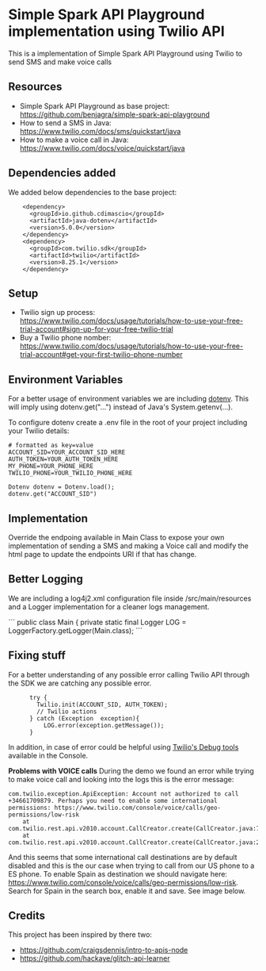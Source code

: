 # Simple Spark API Playground implementation using Twilio API

This is a implementation of Simple Spark API Playground using Twilio to send SMS and make voice calls

## Resources
* Simple Spark API Playground as base project: https://github.com/benjagra/simple-spark-api-playground
* How to send a SMS in Java: https://www.twilio.com/docs/sms/quickstart/java
* How to make a voice call in Java: https://www.twilio.com/docs/voice/quickstart/java

## Dependencies added
We added below dependencies to the base project:
```
    <dependency>
      <groupId>io.github.cdimascio</groupId>
      <artifactId>java-dotenv</artifactId>
      <version>5.0.0</version>
    </dependency>
    <dependency>
      <groupId>com.twilio.sdk</groupId>
      <artifactId>twilio</artifactId>
      <version>8.25.1</version>
    </dependency>
```

## Setup
* Twilio sign up process: https://www.twilio.com/docs/usage/tutorials/how-to-use-your-free-trial-account#sign-up-for-your-free-twilio-trial
* Buy a Twilio phone nomber: https://www.twilio.com/docs/usage/tutorials/how-to-use-your-free-trial-account#get-your-first-twilio-phone-number

## Environment Variables 
For a better usage of environment variables we are including [dotenv](https://github.com/cdimascio/dotenv-java). This will imply using dotenv.get("...") instead of Java's System.getenv(...). 

To configure dotenv create a .env file in the root of your project including your Twilio details:
```
# formatted as key=value
ACCOUNT_SID=YOUR_ACCOUNT_SID_HERE
AUTH_TOKEN=YOUR_AUTH_TOKEN_HERE
MY_PHONE=YOUR_PHONE_HERE
TWILIO_PHONE=YOUR_TWILIO_PHONE_HERE
```
```
Dotenv dotenv = Dotenv.load();
dotenv.get("ACCOUNT_SID")
```

## Implementation
Override the endpoing available in Main Class to expose your own implementation of sending a SMS and making a Voice call and modify the html page to update the endpoints URI if that has change.

## Better Logging
We are including a log4j2.xml configuration file inside /src/main/resources and a Logger implementation for a cleaner logs management.

´´´
public class Main {
  private static final Logger LOG = LoggerFactory.getLogger(Main.class);
´´´

## Fixing stuff
For a better understanding of any possible error calling Twilio API through the SDK we are catching any possible error.
```
      try {
        Twilio.init(ACCOUNT_SID, AUTH_TOKEN);
        // Twilio actions
      } catch (Exception  exception){
          LOG.error(exception.getMessage());
      }
```
In addition, in case of error could be helpful using [Twilio's Debug tools](https://www.twilio.com/docs/sms/debugging-tools#how-to-use-the-twilio-error-logs) available in the Console.

**Problems with VOICE calls**
During the demo we found an error while trying to make voice call and looking into the logs this is the error message:
```
com.twilio.exception.ApiException: Account not authorized to call +34661709879. Perhaps you need to enable some international permissions: https://www.twilio.com/console/voice/calls/geo-permissions/low-risk
	at com.twilio.rest.api.v2010.account.CallCreator.create(CallCreator.java:761)
	at com.twilio.rest.api.v2010.account.CallCreator.create(CallCreator.java:26)
```

And this seems that some international call destinations are by default disabled and this is the our case when trying to call from our US phone to a ES phone. To enable Spain as destination we should navigate here: https://www.twilio.com/console/voice/calls/geo-permissions/low-risk. Search for Spain in the search box, enable it and save. See image below.



## Credits
This project has been inspired by there two:
* https://github.com/craigsdennis/intro-to-apis-node
* https://github.com/hackaye/glitch-api-learner
